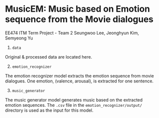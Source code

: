 # MusicEM: Music based on Emotion sequence from the Movie dialogues
EE474 ITM Term Project - Team 2 Seungwoo Lee, Jeonghyun Kim, Semyeong Yu

1. ```data```
 
 Original & processed data are located here.
  
2. ```emotion_recognizer```
   
 The emotion recognizer model extracts the emotion sequence from movie dialogues.
 One emotion, (valence, arousal), is extracted for one sentence.

3. ```music_generator```
   
 The music generator model generates music based on the extracted emotion sequences.
 The ```.csv``` file in the ```emotion_recognizer/output/``` directory is used as the input for this model.
